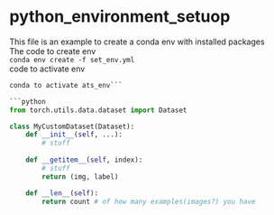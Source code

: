 # python_environment_setuop
This file is an example to create a conda env with installed packages
<br>
The code to create env
<br>
`conda env create -f set_env.yml`
<br>
code to activate env
<br>
```python
conda to activate ats_env```

```python
from torch.utils.data.dataset import Dataset

class MyCustomDataset(Dataset):
    def __init__(self, ...):
        # stuff
        
    def __getitem__(self, index):
        # stuff
        return (img, label)

    def __len__(self):
        return count # of how many examples(images?) you have
```
